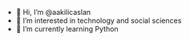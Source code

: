 - 👋 Hi, I’m @aakilicaslan
- 👀 I’m interested in technology and social sciences
- 🌱 I’m currently learning Python



<!---
aakilicaslan/aakilicaslan is a ✨ special ✨ repository because its `README.md` (this file) appears on your GitHub profile.
You can click the Preview link to take a look at your changes.
--->
